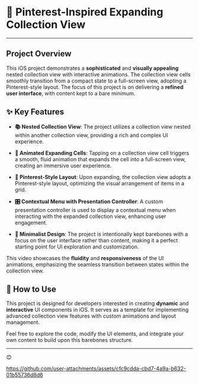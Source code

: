 # 📱 Pinterest-Inspired Expanding Collection View

---

## Project Overview
This iOS project demonstrates a **sophisticated** and **visually appealing** nested collection view with interactive animations. The collection view cells smoothly transition from a compact state to a full-screen view, adopting a Pinterest-style layout. The focus of this project is on delivering a **refined user interface**, with content kept to a bare minimum.

## ✨ Key Features

- **📚 Nested Collection View**: The project utilizes a collection view nested within another collection view, providing a rich and complex UI experience.

- **🎨 Animated Expanding Cells**: Tapping on a collection view cell triggers a smooth, fluid animation that expands the cell into a full-screen view, creating an immersive user experience.

- **📌 Pinterest-Style Layout**: Upon expanding, the collection view adopts a Pinterest-style layout, optimizing the visual arrangement of items in a grid.

- **🎛️ Contextual Menu with Presentation Controller**: A custom presentation controller is used to display a contextual menu when interacting with the expanded collection view, enhancing user engagement.

- **🔧 Minimalist Design**: The project is intentionally kept barebones with a focus on the user interface rather than content, making it a perfect starting point for UI exploration and customization.

This video showcases the **fluidity** and **responsiveness** of the UI animations, emphasizing the seamless transition between states within the collection view.

## 🚀 How to Use
This project is designed for developers interested in creating **dynamic** and **interactive** UI components in iOS. It serves as a template for implementing advanced collection view features with custom animations and layout management.

Feel free to explore the code, modify the UI elements, and integrate your own content to build upon this barebones structure.

---

😊




https://github.com/user-attachments/assets/cfc9cdda-cbd7-4a9a-b632-01b55736d8d6


